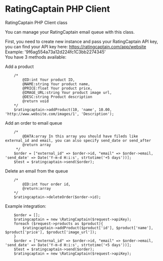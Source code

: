 # RatingCaptain PHP Client
RatingCaptain PHP Client class

You can manage your RatingCaptain email queue with this class.

First, you need to create new instance and pass your RatingCaptain API key,
you can find your API key here: https://ratingcaptain.com/app/website
<br>
Example: '9f6ag554a73a12d224fc1C3bb2274345' <br>
You have 3 methods available:

Add a product

        /*
            @ID:int Your product ID,
            @NAME:string Your product name,
            @PRICE:float Your product price,
            @IMAGE_URL:string Your product image url,
            @DESC:string Product description 
            @return void
        */
        $ratingcaptain->addProduct(10, 'name', 10.00, 'http://www.website.com/images/1', 'Description');

Add an order to email queue

        /*
            @DATA:array In this array you should have fileds like external_id and email, you can also specify send_date or send_after              
            @return array                                                                                                      
         */
        $order = ["external_id" => $order->id, "email" => $order->email, 'send_date' => Date('Y-m-d H:i:s', strtotime('+5 days'))];
        $test = $ratingcaptain->send($order);

Delete an email from the queue

        /*
            @ID:int Your order id,
            @return:array 
        */
        $ratingcaptain->deleteOrder($order->id);
        
Example integration: 
       
        $order = [];
        $ratingcaptain = new \RatingCaptain($request->apiKey);
        foreach ($request->products as $product){
            $ratingcaptain->addProduct($product['id'], $product['name'], $product['price'], $product['image_url']);
        }
        $order = ["external_id" => $order->id, "email" => $order->email, 'send_date' => Date('Y-m-d H:i:s', strtotime('+5 days'))];
        $test = $ratingcaptain->send($order);
        $ratingcaptain = new \RatingCaptain($request->apiKey);


